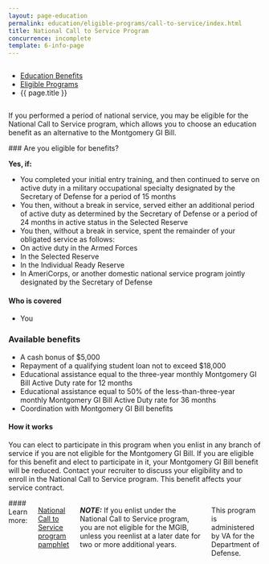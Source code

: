 ```yaml
---
layout: page-education
permalink: education/eligible-programs/call-to-service/index.html
title: National Call to Service Program
concurrence: incomplete
template: 6-info-page
---
```


<div class="splash" markdown="0">
<div class="row" markdown="0">
<div class="small-12 columns" markdown="0">

<ul class="breadcrumbs" role="menubar" aria-label="Primary">
<li class="parent"><a href="{{ site.url }}/education/">Education Benefits</a></li>
<li class="parent"><a href="{{ site.url }}/education/eligible-programs/">Eligible Programs</a></li>
<li class="active">{{ page.title }}</li>
</ul>

</div>
</div>
</div>

<div class="main" role="main" markdown="0">

<!--<div class="action-bar">
  <div class="row">
    <div class="small-12 columns">
      
    </div>
  </div>  
</div>-->

<div class="section one" markdown="0">
<div class="primary" markdown="0">
<div class="row" markdown="0">
<div class="small-12 columns" markdown="1">

If you performed a period of national service, you may be eligible for the National Call to Service program, which allows you to choose an education benefit as an alternative to the Montgomery GI Bill.
</div>
<div class="small-12 columns" markdown="1">
<div class="call-out">
### Are you eligible for benefits?

**Yes, if:** 

-	You completed your initial entry training, and then continued to serve on active duty in a military occupational specialty designated by the Secretary of Defense for a period of 15 months
-	You then, without a break in service, served either an additional period of active duty as determined by the Secretary of Defense or a period of 24 months in active status in the Selected Reserve
-	You then, without a break in service, spent the remainder of your obligated service as follows: 
-	On active duty in the Armed Forces
-	In the Selected Reserve
-	In the Individual Ready Reserve
-	In AmeriCorps, or another domestic national service program jointly designated by the Secretary of Defense

#### Who is covered
- You

### Available benefits
-	A cash bonus of $5,000
-	Repayment of a qualifying student loan not to exceed $18,000
-	Educational assistance equal to the three-year monthly Montgomery GI Bill Active Duty rate for 12 months
-	Educational assistance equal to 50% of the less-than-three-year monthly Montgomery GI Bill Active Duty rate for 36 months
-	Coordination with Montgomery GI Bill benefits

#### How it works
You can elect to participate in this program when you enlist in any branch of service if you are not eligible for the Montgomery GI Bill. If you are eligible for this benefit and elect to participate in it, your Montgomery GI Bill benefit will be reduced. Contact your recruiter to discuss your eligibility and to enroll in the National Call to Service program. This benefit affects your service contract.
</div>
</div>

<div class="small-12 columns" markdown="1">
#### Learn more:

[National Call to Service program pamphlet](http://www.benefits.va.gov/gibill/docs/pamphlets/summary-of-national-call-to-service-program.pdf)

***NOTE:*** If you enlist under the National Call to Service program, you are not eligible for the MGIB, unless you reenlist at a later date for two or more additional years.

This program is administered by VA for the Department of Defense.
</div>


</div>
</div>
</div>


</div>
